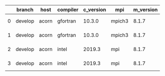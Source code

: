 |    | branch   | host   | compiler   | c_version   | mpi    | m_version   | o_g   | os    | build   | u_pass   |   u_fail |   s_pass |   s_fail |   e_pass |   e_fail |   nuopc_pass |   nuopc_fail |   netcdf_c |   netcdf_f | artifacts_hash                                                                                                 | modified                   |
|----|----------|--------|------------|-------------|--------|-------------|-------|-------|---------|----------|----------|----------|----------|----------|----------|--------------|--------------|------------|------------|----------------------------------------------------------------------------------------------------------------|----------------------------|
|  0 | develop  | acorn  | gfortran   | 10.3.0      | mpich3 | 8.1.7       | O     | Linux | Fail    | 4.5.3    |        1 |    11931 |     -128 |       49 |        0 |           80 |            0 |         50 |          0 | [artifacts](https://github.com/esmf-org/esmf-test-artifacts-new/tree/e3e3face6c6038f64347f955b3b752ef17c60633) | 2022-03-02 22:33:51.786117 |
|  1 | develop  | acorn  | gfortran   | 10.3.0      | mpich3 | 8.1.7       | g     | Linux | Fail    | 4.5.3    |        1 |    13695 |        0 |       49 |        0 |           80 |            0 |         50 |          0 | [artifacts](https://github.com/esmf-org/esmf-test-artifacts-new/tree/698d53aec62916e95320bf5ce7354ef1629bbd88) | 2022-03-02 22:33:51.786117 |
|  2 | develop  | acorn  | intel      | 2019.3      | mpi    | 8.1.7       | O     | Linux | Fail    | 4.5.3    |        1 |    11931 |     -128 |       49 |        0 |           80 |            0 |         50 |          0 | [artifacts](https://github.com/esmf-org/esmf-test-artifacts-new/tree/cf6e23b251f450072f16cdd1d9353e2c25624943) | 2022-03-02 22:33:51.786117 |
|  3 | develop  | acorn  | intel      | 2019.3      | mpi    | 8.1.7       | g     | Linux | Fail    | 4.5.3    |        1 |    11931 |     -128 |       49 |        0 |           80 |            0 |         50 |          0 | [artifacts](https://github.com/esmf-org/esmf-test-artifacts-new/tree/832d600279758bd2e27a7711490d2a17549d18bd) | 2022-03-02 22:33:51.786117 |